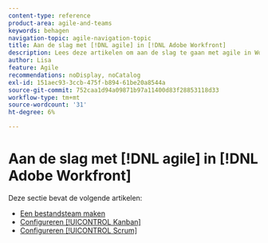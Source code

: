 ```yaml
---
content-type: reference
product-area: agile-and-teams
keywords: behagen
navigation-topic: agile-navigation-topic
title: Aan de slag met [!DNL agile] in [!DNL Adobe Workfront]
description: Lees deze artikelen om aan de slag te gaan met agile in Workfront.
author: Lisa
feature: Agile
recommendations: noDisplay, noCatalog
exl-id: 151aec93-3ccb-475f-b894-61be20a8544a
source-git-commit: 752caa1d94a09871b97a11400d83f28853118d33
workflow-type: tm+mt
source-wordcount: '31'
ht-degree: 6%

---
```


# Aan de slag met [!DNL agile] in [!DNL Adobe Workfront]

Deze sectie bevat de volgende artikelen:

* [Een bestandsteam maken](../../agile/get-started-with-agile-in-workfront/create-an-agile-team.md)
* [Configureren [!UICONTROL Kanban]](../../agile/get-started-with-agile-in-workfront/configure-kanban.md)
* [Configureren [!UICONTROL Scrum]](../../agile/get-started-with-agile-in-workfront/configure-scrum.md)
